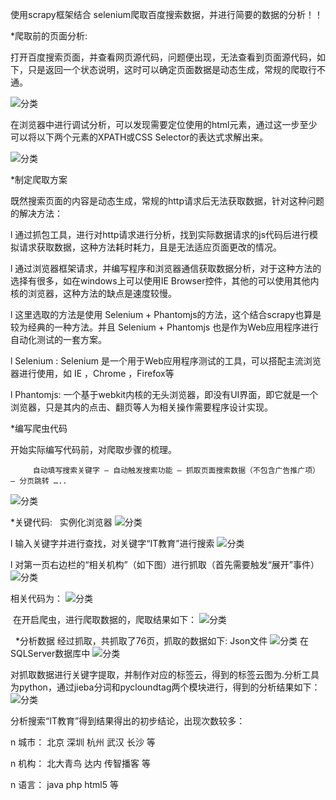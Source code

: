使用scrapy框架结合 selenium爬取百度搜索数据，并进行简要的数据的分析！！

*爬取前的页面分析:

打开百度搜索页面，并查看网页源代码，问题便出现，无法查看到页面源代码，如下，只是返回一个状态说明，这时可以确定页面数据是动态生成，常规的爬取行不通。

![分类](https://github.com/Shadow-Hunter-X/Crawl-Recruit-Data/blob/master/BaiduDataSpider/res/1.png)

在浏览器中进行调试分析，可以发现需要定位使用的html元素，通过这一步至少可以将以下两个元素的XPATH或CSS Selector的表达式求解出来。 

![分类](https://github.com/Shadow-Hunter-X/Crawl-Recruit-Data/blob/master/BaiduDataSpider/res/2.png)

*制定爬取方案

既然搜索页面的内容是动态生成，常规的http请求后无法获取数据，针对这种问题的解决方法：

l  通过抓包工具，进行对http请求进行分析，找到实际数据请求的js代码后进行模拟请求获取数据，这种方法耗时耗力，且是无法适应页面更改的情况。

l  通过浏览器框架请求，并编写程序和浏览器通信获取数据分析，对于这种方法的选择有很多，如在windows上可以使用IE Browser控件，其他的可以使用其他内核的浏览器，这种方法的缺点是速度较慢。

l  这里选取的方法是使用 Selenium + Phantomjs的方法，这个结合scrapy也算是较为经典的一种方法。并且 Selenium + Phantomjs 也是作为Web应用程序进行自动化测试的一套方案。

l  Selenium : Selenium 是一个用于Web应用程序测试的工具，可以搭配主流浏览器进行使用，如 IE ，Chrome ，Firefox等

l  Phantomjs: 一个基于webkit内核的无头浏览器，即没有UI界面，即它就是一个浏览器，只是其内的点击、翻页等人为相关操作需要程序设计实现。

*编写爬虫代码

开始实际编写代码前，对爬取步骤的梳理。

         自动填写搜索关键字 – 自动触发搜索功能 – 抓取页面搜索数据（不包含广告推广项） – 分页跳转 ….. 

![分类](https://github.com/Shadow-Hunter-X/Crawl-Recruit-Data/blob/master/BaiduDataSpider/res/3.png)

 *关键代码:  
 实例化浏览器
 ![分类](https://github.com/Shadow-Hunter-X/Crawl-Recruit-Data/blob/master/BaiduDataSpider/res/4.png)
 
  l  输入关键字并进行查找，对关键字“IT教育”进行搜索
 ![分类](https://github.com/Shadow-Hunter-X/Crawl-Recruit-Data/blob/master/BaiduDataSpider/res/5.png)
   
  l  对第一页右边栏的“相关机构”（如下图）进行抓取（首先需要触发“展开”事件）
  ![分类](https://github.com/Shadow-Hunter-X/Crawl-Recruit-Data/blob/master/BaiduDataSpider/res/6.png)
  
  相关代码为：
  ![分类](https://github.com/Shadow-Hunter-X/Crawl-Recruit-Data/blob/master/BaiduDataSpider/res/7.png)
  
  在开启爬虫，进行爬取数据的，爬取结果如下：
  ![分类](https://github.com/Shadow-Hunter-X/Crawl-Recruit-Data/blob/master/BaiduDataSpider/spider-proc.png)
  
  
 *分析数据
 经过抓取，共抓取了76页，抓取的数据如下:
 Json文件
 ![分类](https://github.com/Shadow-Hunter-X/Crawl-Recruit-Data/blob/master/BaiduDataSpider/Spider1.png)
 在SQLServer数据库中
 ![分类](https://github.com/Shadow-Hunter-X/Crawl-Recruit-Data/blob/master/BaiduDataSpider/Spider-Res.JPG)
 
 对抓取数据进行关键字提取，并制作对应的标签云，得到的标签云图为.分析工具为python，通过jieba分词和pycloundtag两个模块进行，得到的分析结果如下：
 ![分类](https://github.com/Shadow-Hunter-X/Crawl-Recruit-Data/blob/master/BaiduDataSpider/Spider-res2.JPG)
  
分析搜索“IT教育”得到结果得出的初步结论，出现次数较多：

n  城市： 北京 深圳 杭州 武汉 长沙 等

n  机构： 北大青鸟 达内 传智播客 等

n  语言： java php html5 等
 
 
